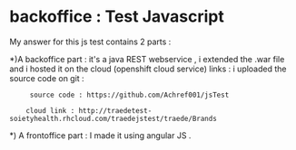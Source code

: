 # backoffice : Test Javascript

My answer for this js test contains 2 parts :

*)A backoffice part : it's a java REST webservice , i extended the .war file and i hosted it on the cloud (openshift cloud service) 
		links : i uploaded the source code on git : 
		
         source code : https://github.com/Achref001/jsTest
			
		cloud link : http://traedetest-soietyhealth.rhcloud.com/traedejstest/traede/Brands
			
*) A frontoffice part : I made it using angular JS . 

